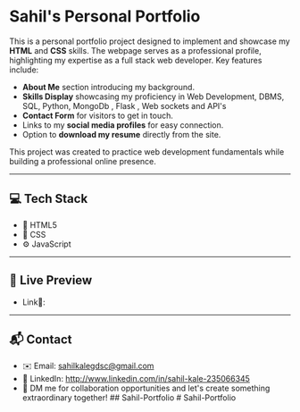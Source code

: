 # Sahil's Personal Portfolio

This is a personal portfolio project designed to implement and showcase my **HTML** and **CSS** skills. 
The webpage serves as a professional profile, highlighting my expertise as a full stack web developer. 
Key features include:

- **About Me** section introducing my background.
- **Skills Display** showcasing my proficiency in Web Development, DBMS, SQL, Python, MongoDb , Flask  , Web sockets  and API's
- **Contact Form** for visitors to get in touch.
- Links to my **social media profiles** for easy connection.
- Option to **download my resume** directly from the site.

This project was created to practice web development fundamentals while building a professional online presence.

---
## 💻 Tech Stack
- 🚀 HTML5  
- 🎨 CSS  
- ⚙️ JavaScript
---

## 🔗 Live Preview
- Link🔗: 
---

## 📬 Contact
- ✉️ Email: sahilkalegdsc@gmail.com
- 🔗 LinkedIn: http://www.linkedin.com/in/sahil-kale-235066345
- 🤝 DM me for collaboration opportunities and let's create something extraordinary together!
##   S a h i l - P o r t f o l i o  
 #   S a h i l - P o r t f o l i o  
 